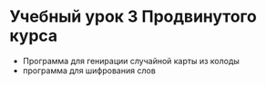 #  Учебный урок 3 Продвинутого курса
- Программа для генирации случайной карты из колоды
- программа для шифрования слов

